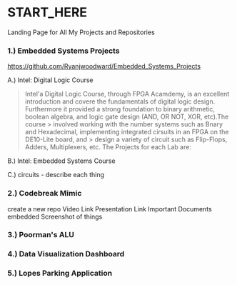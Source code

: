 # START_HERE
Landing Page for All My Projects and Repositories


### 1.) Embedded Systems Projects
  https://github.com/Ryanjwoodward/Embedded_Systems_Projects
  
  A.) Intel: Digital Logic Course
    
> Intel'a Digital Logic Course, through FPGA Acamdemy, is an excellent introduction and covere the fundamentals of digital logic design.          Furthermore it provided a strong foundation to binary arithmetic, boolean algebra, and logic gate design (AND, OR NOT, XOR, etc).The course    > involved working with the number systems such as Bnary and Hexadecimal, implementing integrated cirsuits in an FPGA on the DE10-Lite board, and > design a variety of circuit such as Flip-Flops, Adders, Multiplexers, etc. The Projects for each Lab are: 
 
  B.) Intel: Embedded Systems Course
 
  C.) circuits
    - describe each thing
   
### 2.) Codebreak Mimic 
create a new repo
  Video Link
  Presentation Link
  Important Documents embedded
  Screenshot of things
  
### 3.) Poorman's ALU


### 4.) Data Visualization Dashboard

### 5.) Lopes Parking Application
